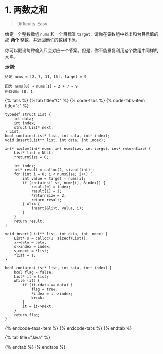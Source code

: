 # 1. 两数之和

> Difficulty: Easy



给定一个整数数组 `nums` 和一个目标值 `target`，请你在该数组中找出和为目标值的那 **两个** 整数，并返回他们的数组下标。

你可以假设每种输入只会对应一个答案。但是，你不能重复利用这个数组中同样的元素。

**示例:**

```text
给定 nums = [2, 7, 11, 15], target = 9

因为 nums[0] + nums[1] = 2 + 7 = 9
所以返回 [0, 1]
```



{% tabs %}
{% tab title="C" %}
{% code-tabs %}
{% code-tabs-item title="c" %}
```text
typedef struct List {
    int data;
    int index;
    struct List* next;
} List;
bool contains(List* list, int data, int* index);
void insert(List** list, int data, int index);

int* twoSum(int* nums, int numsSize, int target, int* returnSize) {
    List* list = NULL;
    *returnSize = 0;

    int index;
    int* result = calloc(2, sizeof(int));
    for (int i = 0; i < numsSize; i++) {
        int value = target - nums[i];
        if (contains(list, nums[i], &index)) {
            result[0] = index;
            result[1] = i;
            *returnSize = 2;
            return result;
        } else {
            insert(&list, value, i);
        }
    }
    return result;
}

void insert(List** list, int data, int index) {
    List* s = calloc(1, sizeof(List));
    s->data = data;
    s->index = index;
    s->next = *list;
    *list = s;
}

bool contains(List* list, int data, int* index) {
    bool flag = false;
    List* it = list;
    while (it) {
        if (it->data == data) {
            flag = true;
            *index = it->index;
            break;
        }
        it = it->next;
    }
    return flag;
}
```
{% endcode-tabs-item %}
{% endcode-tabs %}
{% endtab %}

{% tab title="Java" %}

{% endtab %}
{% endtabs %}

